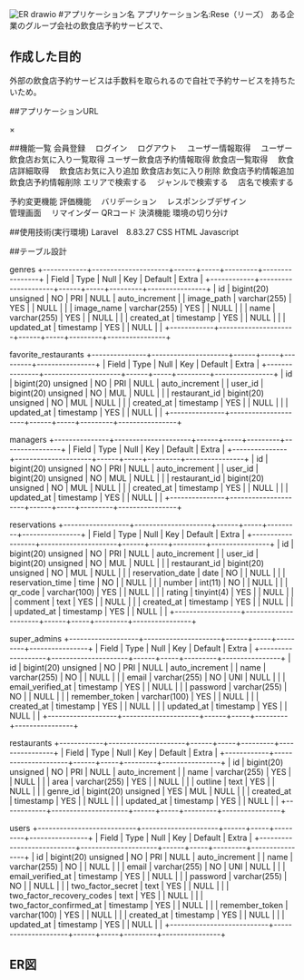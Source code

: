 ![ER drawio](https://github.com/tsubakikonno/restaurant_rsv/assets/116726136/011cd965-9bd5-4bfc-99af-ba60e558d022)
#アプリケーション名
アプリケーション名:Rese（リーズ）
ある企業のグループ会社の飲食店予約サービスで、

## 作成した目的
外部の飲食店予約サービスは手数料を取られるので自社で予約サービスを持ちたいため。

##アプリケーションURL

×

##機能一覧
会員登録　
ログイン　
ログアウト　
ユーザー情報取得　
ユーザー飲食店お気に入り一覧取得
ユーザー飲食店予約情報取得
飲食店一覧取得　
飲食店詳細取得　
飲食店お気に入り追加
飲食店お気に入り削除
飲食店予約情報追加
飲食店予約情報削除
エリアで検索する　
ジャンルで検索する　
店名で検索する　

予約変更機能 
評価機能　
バリデーション　
レスポンシブデザイン  
管理画面　
リマインダー
QRコード
決済機能
環境の切り分け

##使用技術(実行環境)
Laravel　8.83.27
CSS
HTML
Javascript

##テーブル設計

genres
+------------+---------------------+------+-----+---------+----------------+
| Field      | Type                | Null | Key | Default | Extra          |
+------------+---------------------+------+-----+---------+----------------+
| id         | bigint(20) unsigned | NO   | PRI | NULL    | auto_increment |
| image_path | varchar(255)        | YES  |     | NULL    |                |
| image_name | varchar(255)        | YES  |     | NULL    |                |
| name       | varchar(255)        | YES  |     | NULL    |                |
| created_at | timestamp           | YES  |     | NULL    |                |
| updated_at | timestamp           | YES  |     | NULL    |                |
+------------+---------------------+------+-----+---------+----------------+


favorite_restaurants
+---------------+---------------------+------+-----+---------+----------------+
| Field         | Type                | Null | Key | Default | Extra          |
+---------------+---------------------+------+-----+---------+----------------+
| id            | bigint(20) unsigned | NO   | PRI | NULL    | auto_increment |
| user_id       | bigint(20) unsigned | NO   | MUL | NULL    |                |
| restaurant_id | bigint(20) unsigned | NO   | MUL | NULL    |                |
| created_at    | timestamp           | YES  |     | NULL    |                |
| updated_at    | timestamp           | YES  |     | NULL    |                |
+---------------+---------------------+------+-----+---------+----------------+

managers
+---------------+---------------------+------+-----+---------+----------------+
| Field         | Type                | Null | Key | Default | Extra          |
+---------------+---------------------+------+-----+---------+----------------+
| id            | bigint(20) unsigned | NO   | PRI | NULL    | auto_increment |
| user_id       | bigint(20) unsigned | NO   | MUL | NULL    |                |
| restaurant_id | bigint(20) unsigned | NO   | MUL | NULL    |                |
| created_at    | timestamp           | YES  |     | NULL    |                |
| updated_at    | timestamp           | YES  |     | NULL    |                |
+---------------+---------------------+------+-----+---------+----------------+

reservations
+------------------+---------------------+------+-----+---------+----------------+
| Field            | Type                | Null | Key | Default | Extra          |
+------------------+---------------------+------+-----+---------+----------------+
| id               | bigint(20) unsigned | NO   | PRI | NULL    | auto_increment |
| user_id          | bigint(20) unsigned | NO   | MUL | NULL    |                |
| restaurant_id    | bigint(20) unsigned | NO   | MUL | NULL    |                |
| reservation_date | date                | NO   |     | NULL    |                |
| reservation_time | time                | NO   |     | NULL    |                |
| number           | int(11)             | NO   |     | NULL    |                |
| qr_code          | varchar(100)        | YES  |     | NULL    |                |
| rating           | tinyint(4)          | YES  |     | NULL    |                |
| comment          | text                | YES  |     | NULL    |                |
| created_at       | timestamp           | YES  |     | NULL    |                |
| updated_at       | timestamp           | YES  |     | NULL    |                |
+------------------+---------------------+------+-----+---------+----------------+

super_admins
+-------------------+---------------------+------+-----+---------+----------------+
| Field             | Type                | Null | Key | Default | Extra          |
+-------------------+---------------------+------+-----+---------+----------------+
| id                | bigint(20) unsigned | NO   | PRI | NULL    | auto_increment |
| name              | varchar(255)        | NO   |     | NULL    |                |
| email             | varchar(255)        | NO   | UNI | NULL    |                |
| email_verified_at | timestamp           | YES  |     | NULL    |                |
| password          | varchar(255)        | NO   |     | NULL    |                |
| remember_token    | varchar(100)        | YES  |     | NULL    |                |
| created_at        | timestamp           | YES  |     | NULL    |                |
| updated_at        | timestamp           | YES  |     | NULL    |                |
+-------------------+---------------------+------+-----+---------+----------------+

restaurants
+------------+---------------------+------+-----+---------+----------------+
| Field      | Type                | Null | Key | Default | Extra          |
+------------+---------------------+------+-----+---------+----------------+
| id         | bigint(20) unsigned | NO   | PRI | NULL    | auto_increment |
| name       | varchar(255)        | YES  |     | NULL    |                |
| area       | varchar(255)        | YES  |     | NULL    |                |
| outline    | text                | YES  |     | NULL    |                |
| genre_id   | bigint(20) unsigned | YES  | MUL | NULL    |                |
| created_at | timestamp           | YES  |     | NULL    |                |
| updated_at | timestamp           | YES  |     | NULL    |                |
+------------+---------------------+------+-----+---------+----------------+

users
+---------------------------+---------------------+------+-----+---------+----------------+
| Field                     | Type                | Null | Key | Default | Extra          |
+---------------------------+---------------------+------+-----+---------+----------------+
| id                        | bigint(20) unsigned | NO   | PRI | NULL    | auto_increment |
| name                      | varchar(255)        | NO   |     | NULL    |                |
| email                     | varchar(255)        | NO   | UNI | NULL    |                |
| email_verified_at         | timestamp           | YES  |     | NULL    |                |
| password                  | varchar(255)        | NO   |     | NULL    |                |
| two_factor_secret         | text                | YES  |     | NULL    |                |
| two_factor_recovery_codes | text                | YES  |     | NULL    |                |
| two_factor_confirmed_at   | timestamp           | YES  |     | NULL    |                |
| remember_token            | varchar(100)        | YES  |     | NULL    |                |
| created_at                | timestamp           | YES  |     | NULL    |                |
| updated_at                | timestamp           | YES  |     | NULL    |                |
+---------------------------+---------------------+------+-----+---------+----------------+

## ER図

